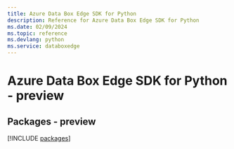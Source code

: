 ```yaml
---
title: Azure Data Box Edge SDK for Python
description: Reference for Azure Data Box Edge SDK for Python
ms.date: 02/09/2024
ms.topic: reference
ms.devlang: python
ms.service: databoxedge
---
```

# Azure Data Box Edge SDK for Python - preview
## Packages - preview
[!INCLUDE [packages](data-box-edge-index.md)]